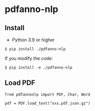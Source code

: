 # pdfanno-nlp

## Install
* Python 3.9 or higher
```
$ pip install ./pdfanno-nlp
```
If you modify the code:
```
$ pip install -e ./pdfanno-nlp
```

## Load PDF
```
from pdfannonlp import PDF, Char, Word

pdf = PDF.load_text("xxx.pdf.json.gz")
```